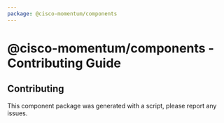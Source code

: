 ```yaml
---
package: @cisco-momentum/components
---
```


# @cisco-momentum/components - Contributing Guide

## Contributing

This component package was generated with a script, please report any issues.
